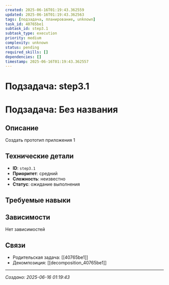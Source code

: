 ```yaml
---
created: 2025-06-16T01:19:43.362559
updated: 2025-06-16T01:19:43.362563
tags: [подзадача, планирование, unknown]
task_id: 40765be1
subtask_id: step3.1
subtask_type: execution
priority: medium
complexity: unknown
status: pending
required_skills: []
dependencies: []
timestamp: 2025-06-16T01:19:43.362557
---
```


# Подзадача: step3.1

# Подзадача: Без названия

## Описание
Создать прототип приложения 1

## Технические детали
- **ID**: `step3.1`
- **Приоритет**: средний
- **Сложность**: неизвестно
- **Статус**: ожидание выполнения

## Требуемые навыки


## Зависимости
Нет зависимостей

## Связи
- Родительская задача: [[40765be1]]
- Декомпозиция: [[decomposition_40765be1]]

---
*Создано: 2025-06-16 01:19:43*
